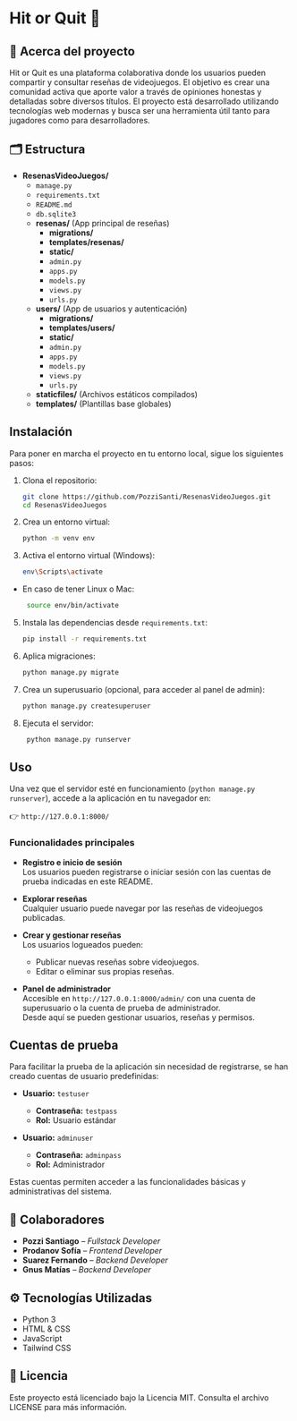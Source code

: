 # Hit or Quit 👾

## 📌 Acerca del proyecto

Hit or Quit es una plataforma colaborativa donde los usuarios pueden compartir y consultar reseñas de videojuegos. El objetivo es crear una comunidad activa que aporte valor a través de opiniones honestas y detalladas sobre diversos títulos. El proyecto está desarrollado utilizando tecnologías web modernas y busca ser una herramienta útil tanto para jugadores como para desarrolladores.

## 🗂️ Estructura

- **ResenasVideoJuegos/**  
  - `manage.py`  
  - `requirements.txt`  
  - `README.md`  
  - `db.sqlite3`  
  - **resenas/** (App principal de reseñas)  
    - **migrations/**  
    - **templates/resenas/**  
    - **static/**  
    - `admin.py`  
    - `apps.py`  
    - `models.py`  
    - `views.py`  
    - `urls.py`  
  - **users/** (App de usuarios y autenticación)  
    - **migrations/**  
    - **templates/users/**  
    - **static/**  
    - `admin.py`  
    - `apps.py`  
    - `models.py`  
    - `views.py`  
    - `urls.py`  
  - **staticfiles/** (Archivos estáticos compilados)  
  - **templates/** (Plantillas base globales)

## Instalación

Para poner en marcha el proyecto en tu entorno local, sigue los siguientes pasos:

1. Clona el repositorio:

   ```bash
   git clone https://github.com/PozziSanti/ResenasVideoJuegos.git
   cd ResenasVideoJuegos

2. Crea un entorno virtual:

   ```bash
   python -m venv env

3. Activa el entorno virtual (Windows):
   
   ```bash
   env\Scripts\activate
- En caso de tener Linux o Mac:

  ```bash
   source env/bin/activate
5. Instala las dependencias desde `requirements.txt`:
   
   ```bash
   pip install -r requirements.txt
   
7. Aplica migraciones:
   
   ```bash
   python manage.py migrate
   
9. Crea un superusuario (opcional, para acceder al panel de admin):
    
    ```bash
   python manage.py createsuperuser
    
11. Ejecuta el servidor:
    
    ```bash
     python manage.py runserver

## Uso

Una vez que el servidor esté en funcionamiento (`python manage.py runserver`), accede a la aplicación en tu navegador en:

👉 `http://127.0.0.1:8000/`

### Funcionalidades principales

- **Registro e inicio de sesión**  
  Los usuarios pueden registrarse o iniciar sesión con las cuentas de prueba indicadas en este README.

- **Explorar reseñas**  
  Cualquier usuario puede navegar por las reseñas de videojuegos publicadas.

- **Crear y gestionar reseñas**  
  Los usuarios logueados pueden:
  - Publicar nuevas reseñas sobre videojuegos.
  - Editar o eliminar sus propias reseñas.

- **Panel de administrador**  
  Accesible en `http://127.0.0.1:8000/admin/` con una cuenta de superusuario o la cuenta de prueba de administrador.  
  Desde aquí se pueden gestionar usuarios, reseñas y permisos.

## Cuentas de prueba

Para facilitar la prueba de la aplicación sin necesidad de registrarse, se han creado cuentas de usuario predefinidas:

- **Usuario:** `testuser`
  - **Contraseña:** `testpass`
  - **Rol:** Usuario estándar

- **Usuario:** `adminuser`
  - **Contraseña:** `adminpass`
  - **Rol:** Administrador

Estas cuentas permiten acceder a las funcionalidades básicas y administrativas del sistema.

## 👥 Colaboradores

- **Pozzi Santiago** – *Fullstack Developer*
- **Prodanov Sofía** – *Frontend Developer*
- **Suarez Fernando** – *Backend Developer*
- **Gnus Matías** – *Backend Developer*

## ⚙️ Tecnologías Utilizadas
- Python 3
- HTML & CSS
- JavaScript
- Tailwind CSS

## 📄 Licencia
Este proyecto está licenciado bajo la Licencia MIT. Consulta el archivo LICENSE para más información.
